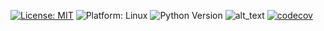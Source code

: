 [![License: MIT](https://img.shields.io/badge/License-MIT-green.svg)](https://github.com/Fall2024SE/Homework1/blob/main/LICENSE.md)
![Platform: Linux](https://img.shields.io/badge/Platform-Linux-green.svg)
![Python Version](https://img.shields.io/badge/Python-3.13-green.svg)
![alt_text](https://github.com/Fall2024SE/Homework1/actions/workflows/main.yml/badge.svg)
[![codecov](https://codecov.io/gh/Fall2024SE/Homework1/graph/badge.svg?token=78XLUHAROY)](https://codecov.io/gh/Fall2024SE/Homework1)
